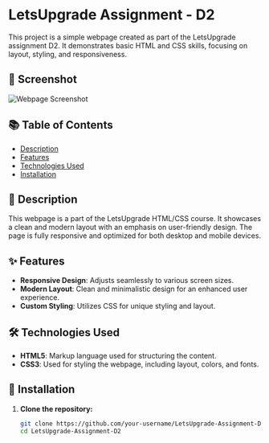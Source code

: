 # LetsUpgrade Assignment - D2

This project is a simple webpage created as part of the LetsUpgrade assignment D2. It demonstrates basic HTML and CSS skills, focusing on layout, styling, and responsiveness.

## 📸 Screenshot

![Webpage Screenshot](https://github.com/user-attachments/assets/f438fbe3-d66b-48c6-8d8c-2af3c6756860)

## 📚 Table of Contents

- [Description](#-description)
- [Features](#-features)
- [Technologies Used](#-technologies-used)
- [Installation](#-installation)

## 📄 Description

This webpage is a part of the LetsUpgrade HTML/CSS course. It showcases a clean and modern layout with an emphasis on user-friendly design. The page is fully responsive and optimized for both desktop and mobile devices.

## ✨ Features

- **Responsive Design**: Adjusts seamlessly to various screen sizes.
- **Modern Layout**: Clean and minimalistic design for an enhanced user experience.
- **Custom Styling**: Utilizes CSS for unique styling and layout.

## 🛠 Technologies Used

- **HTML5**: Markup language used for structuring the content.
- **CSS3**: Used for styling the webpage, including layout, colors, and fonts.

## 🚀 Installation

1. **Clone the repository:**

   ```bash
   git clone https://github.com/your-username/LetsUpgrade-Assignment-D2
   cd LetsUpgrade-Assignment-D2
